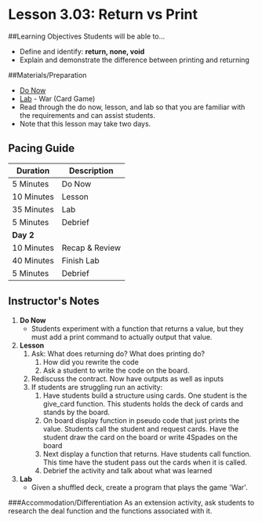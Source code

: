 # Lesson 3.03: Return vs Print

##Learning Objectives
Students will be able to... 
* Define and identify: **return, none, void**
* Explain and demonstrate the difference between printing and returning

##Materials/Preparation
* [Do Now]
* [Lab] - War (Card Game)
* Read through the do now, lesson, and lab so that you are familiar with the requirements and can assist students.
* Note that this lesson may take two days.

## Pacing Guide
| **Duration**   | **Description** |
| ---------- | ----------- |
| 5 Minutes  | Do Now      |
| 10 Minutes | Lesson      |
| 35 Minutes | Lab         |
| 5 Minutes | Debrief  |
| **Day 2**  |             |
| 10 Minutes | Recap & Review     | 
| 40 Minutes | Finish Lab  |
| 5 Minutes | Debrief  |  

## Instructor's Notes
1. **Do Now**
    * Students experiment with a function that returns a value, but they must add a print command to actually output that value. 
2. **Lesson**
    1. Ask: What does returning do? What does printing do? 
        1. How did you rewrite the code
        2. Ask a student to write the code on the board. 
    2. Rediscuss the contract. Now have outputs as well as inputs 
    3. If students are struggling run an activity: 
        1. Have students build a structure using cards. One student is the give_card function. This students holds the deck of cards and stands by the board. 
        2. On board display function in pseudo code that just prints the value. Students call the student and request cards. Have the student draw the card on the board or write 4Spades on the board
        3. Next display a function that returns. Have students call function. This time have the student pass out the cards when it is called. 
    	4. Debrief the activity and talk about what was learned 
3. **Lab**
    * Given a shuffled deck, create a program that plays the game 'War'.  


###Accommodation/Differentiation
As an extension activity, ask students to research the deal function and the functions associated with it.
  

[Do Now]:do_now.md
[Lab]:lab.md